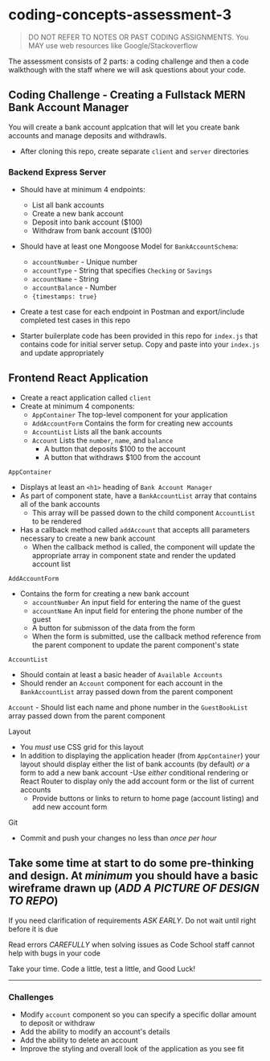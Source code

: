# coding-concepts-assessment-3

> DO NOT REFER TO NOTES OR PAST CODING ASSIGNMENTS. You MAY use web resources like Google/Stackoverflow

The assessment consists of 2 parts: a coding challenge and then a code walkthough with the staff where we will ask questions about your code.

## Coding Challenge - Creating a Fullstack MERN Bank Account Manager
You will create a bank account applcation that will let you create bank accounts and manage deposits and withdrawls.
- After cloning this repo, create separate `client` and `server` directories

### Backend Express Server
- Should have at minimum 4 endpoints:
  - List all bank accounts
  - Create a new bank account
  - Deposit into bank account ($100)
  - Withdraw from bank account ($100)

- Should have at least one Mongoose Model for `BankAccountSchema`:
  - `accountNumber` - Unique number
  - `accountType` - String that specifies `Checking` or `Savings`
  - `accountName` - String
  - `accountBalance` - Number
  - `{timestamps: true}`

- Create a test case for each endpoint in Postman and export/include completed test cases in this repo

- Starter builerplate code has been provided in this repo for `index.js` that contains code for initial server setup. Copy and paste into your `index.js` and update appropriately

## Frontend React Application
- Create a react application called `client`
- Create at minimum 4 components:
  - `AppContainer` The top-level component for your application
  - `AddAccountForm` Contains the form for creating new accounts
  - `AccountList` Lists all the bank accounts
  - `Account` Lists the `number`, `name`, and `balance`
    - A button that deposits $100 to the account
    - A button that withdraws $100 from the account
  
`AppContainer`
- Displays at least an `<h1>` heading of `Bank Account Manager`
- As part of component state, have a `BankAccountList` array that contains all of the bank accounts
  - This array will be passed down to the child component `AccountList` to be rendered
- Has a callback method called `addAccount` that accepts alll parameters necessary to create a new bank account
  - When the callback method is called, the component will update the appropriate array in component state and render the updated account list
  
`AddAccountForm`
- Contains the form for creating a new bank account
  - `accountNumber` An input field for entering the name of the guest
  - `accountName` An input field for entering the phone number of the guest
  - A button for submisson of the data from the form
  - When the form is submitted, use the callback method reference from the parent component to update the parent component's state

`AccountList`
  - Should contain at least a basic header of `Available Accounts`
  - Should render an `Account` component for each account in the `BankAccountList` array passed down from the parent component
  
  `Account`
    - Should list each name and phone number in the `GuestBookList` array passed down from the parent component
  
Layout
- You *must* use CSS grid for this layout
- In addition to displaying the application header (from `AppContainer`) your layout should display either the list of bank accounts (by default) *or* a form to add a new bank account
  -Use *either* conditional rendering or React Router to display only the add account form or the list of current accounts
  - Provide buttons or links to return to home page (account listing) and add new account form
  
Git
- Commit and push your changes no less than *once per hour*

Take some time at start to do some pre-thinking and design. At *minimum* you should have a basic wireframe drawn up (*ADD A PICTURE OF DESIGN TO REPO*)
----------------------------------------------------------------------------------------------------
If you need clarification of requirements *ASK EARLY*. Do not wait until right before it is due

Read errors *CAREFULLY* when solving issues as Code School staff cannot help with bugs in your code

Take your time. Code a little, test a little, and Good Luck!

----------------------------------------------------------------------------------------------------
### Challenges
- Modify `account` component so you can specify a specific dollar amount to deposit or withdraw
- Add the ability to modify an account's details 
- Add the ability to delete an account
- Improve the styling and overall look of the application as you see fit
